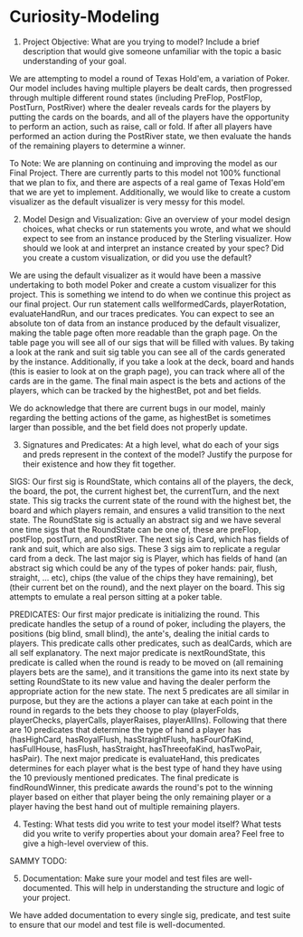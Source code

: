 # Curiosity-Modeling

1. Project Objective: What are you trying to model? Include a brief description that would give someone unfamiliar with the topic a basic understanding of your goal.

We are attempting to model a round of Texas Hold'em, a variation of Poker. Our model includes having multiple players be dealt cards, then progressed through multiple different round states (including PreFlop, PostFlop, PostTurn, PostRiver) where the dealer reveals cards for the players by putting the cards on the boards, and all of the players have the opportunity to perform an action, such as raise, call or fold. If after all players have performed an action during the PostRiver state, we then evaluate the hands of the remaining players to determine a winner.

To Note: We are planning on continuing and improving the model as our Final Project. There are currently parts to this model not 100% functional that we plan to fix, and there are aspects of a real game of Texas Hold'em that we are yet to implement. Additionally, we would like to create a custom visualizer as the default visualizer is very messy for this model.

2. Model Design and Visualization: Give an overview of your model design choices, what checks or run statements you wrote, and what we should expect to see from an instance produced by the Sterling visualizer. How should we look at and interpret an instance created by your spec? Did you create a custom visualization, or did you use the default?

We are using the default visualizer as it would have been a massive undertaking to both model Poker and create a custom visualizer for this project. This is something we intend to do when we continue this project as our final project. Our run statement calls wellformedCards, playerRotation, evaluateHandRun, and our traces predicates. You can expect to see an absolute ton of data from an instance produced by the default visualizer, making the table page often more readable than the graph page. On the table page you will see all of our sigs that will be filled with values. By taking a look at the rank and suit sig table you can see all of the cards generated by the instance. Additionally, if you take a look at the deck, board and hands (this is easier to look at on the graph page), you can track where all of the cards are in the game. The final main aspect is the bets and actions of the players, which can be tracked by the highestBet, pot and bet fields. 

We do acknowledge that there are current bugs in our model, mainly regarding the betting actions of the game, as highestBet is sometimes larger than possible, and the bet field does not properly update. 

3. Signatures and Predicates: At a high level, what do each of your sigs and preds represent in the context of the model? Justify the purpose for their existence and how they fit together.

SIGS: Our first sig is RoundState, which contains all of the players, the deck, the board, the pot, the current highest bet, the currentTurn, and the next state. This sig tracks the current state of the round with the highest bet, the board and which players remain, and ensures a valid transition to the next state. The RoundState sig is actually an abstract sig and we have several one time sigs that the RoundState can be one of, these are preFlop, postFlop, postTurn, and postRiver. The next sig is Card, which has fields of rank and suit, which are also sigs. These 3 sigs aim to replicate a regular card from a deck. The last major sig is Player, which has fields of hand (an abstract sig which could be any of the types of poker hands: pair, flush, straight, ... etc), chips (the value of the chips they have remaining), bet (their current bet on the round), and the next player on the board. This sig attempts to emulate a real person sitting at a poker table. 

PREDICATES: 
Our first major predicate is initializing the round. This predicate handles the setup of a round of poker, including the players, the positions (big blind, small blind), the ante's, dealing the initial cards to players. This predicate calls other predicates, such as dealCards, which are all self explanatory. The next major predicate is nextRoundState, this predicate is called when the round is ready to be moved on (all remaining players bets are the same), and it transitions the game into its next state by setting RoundState to its new value and having the dealer perform the appropriate action for the new state. The next 5 predicates are all similar in purpose, but they are the actions a player can take at each point in the round in regards to the bets they choose to play (playerFolds, playerChecks, playerCalls, playerRaises, playerAllIns). Following that there are 10 predicates that determine the type of hand a player has (hasHighCard, hasRoyalFlush, hasStraightFlush, hasFourOfaKind, hasFullHouse, hasFlush, hasStraight, hasThreeofaKind, hasTwoPair, hasPair). The next major predicate is evaluateHand, this predicates determines for each player what is the best type of hand they have using the 10 previously mentioned predicates. The final predicate is findRoundWinner, this predicate awards the round's pot to the winning player based on either that player being the only remaining player or a player having the best hand out of multiple remaining players. 

4. Testing: What tests did you write to test your model itself? What tests did you write to verify properties about your domain area? Feel free to give a high-level overview of this.

SAMMY TODO:

5. Documentation: Make sure your model and test files are well-documented. This will help in understanding the structure and logic of your project.

We have added documentation to every single sig, predicate, and test suite to ensure that our model and test file is well-documented. 